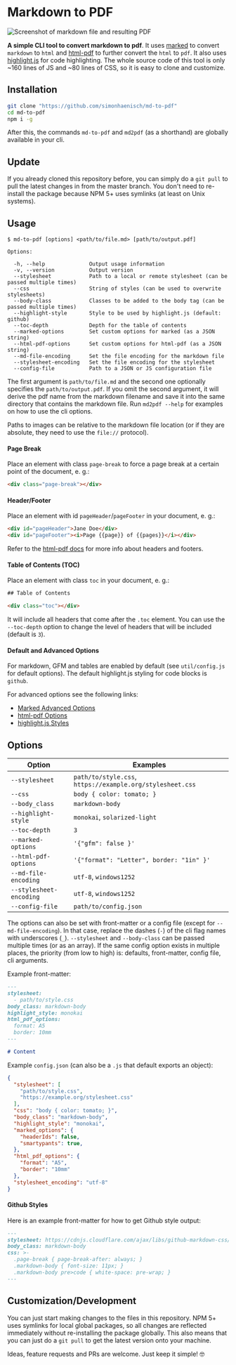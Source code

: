 # Markdown to PDF

![Screenshot of markdown file and resulting PDF](https://file-eivrbvqdij.now.sh)

**A simple CLI tool to convert markdown to pdf**. It uses [marked](https://www.npmjs.com/package/marked) to convert `markdown` to `html` and [html-pdf](https://www.npmjs.com/package/html-pdf) to further convert the `html` to `pdf`. It also uses [highlight.js](https://highlightjs.org) for code highlighting. The whole source code of this tool is only ~160 lines of JS and ~80 lines of CSS, so it is easy to clone and customize.

## Installation

```sh
git clone "https://github.com/simonhaenisch/md-to-pdf"
cd md-to-pdf
npm i -g
```

After this, the commands `md-to-pdf` and `md2pdf` (as a shorthand) are globally available in your cli.

## Update

If you already cloned this repository before, you can simply do a `git pull` to pull the latest changes in from the master branch. You don't need to re-install the package because NPM 5+ uses symlinks (at least on Unix systems).

## Usage

```
$ md-to-pdf [options] <path/to/file.md> [path/to/output.pdf]

Options:

  -h, --help              Output usage information
  -v, --version           Output version
  --stylesheet            Path to a local or remote stylesheet (can be passed multiple times)
  --css                   String of styles (can be used to overwrite stylesheets)
  --body-class            Classes to be added to the body tag (can be passed multiple times)
  --highlight-style       Style to be used by highlight.js (default: github)
  --toc-depth             Depth for the table of contents
  --marked-options        Set custom options for marked (as a JSON string)
  --html-pdf-options      Set custom options for html-pdf (as a JSON string)
  --md-file-encoding      Set the file encoding for the markdown file
  --stylesheet-encoding   Set the file encoding for the stylesheet
  --config-file           Path to a JSON or JS configuration file
```

The first argument is `path/to/file.md` and the second one optionally specifies the `path/to/output.pdf`. If you omit the second argument, it will derive the pdf name from the markdown filename and save it into the same directory that contains the markdown file. Run `md2pdf --help` for examples on how to use the cli options.

Paths to images can be relative to the markdown file location (or if they are absolute, they need to use the `file://` protocol).

#### Page Break

Place an element with class `page-break` to force a page break at a certain point of the document, e. g.:

```html
<div class="page-break"></div>
```

#### Header/Footer

Place an element with id `pageHeader`/`pageFooter` in your document, e. g.:

```html
<div id="pageHeader">Jane Doe</div>
<div id="pageFooter"><i>Page {{page}} of {{pages}}</i></div>
```

Refer to the [html-pdf docs](https://github.com/marcbachmann/node-html-pdf#footers-and-headers) for more info about headers and footers.

#### Table of Contents (TOC)

Place an element with class `toc` in your document, e. g.:

```html
## Table of Contents

<div class="toc"></div>
```

It will include all headers that come after the `.toc` element. You can use the `--toc-depth` option to change the level of headers that will be included (default is `3`).

#### Default and Advanced Options

For markdown, GFM and tables are enabled by default (see `util/config.js` for default options). The default highlight.js styling for code blocks is `github`.

For advanced options see the following links:

* [Marked Advanced Options](https://marked.js.org/#/USING_ADVANCED.md)
* [html-pdf Options](https://github.com/marcbachmann/node-html-pdf#options)
* [highlight.js Styles](https://github.com/isagalaev/highlight.js/tree/master/src/styles)

## Options

| Option | Examples |
| - | - |
| `--stylesheet` | `path/to/style.css`, `https://example.org/stylesheet.css` |
| `--css` | `body { color: tomato; }` |
| `--body_class` | `markdown-body` |
| `--highlight-style` | `monokai`, `solarized-light` |
| `--toc-depth` | `3` |
| `--marked-options` | `'{"gfm": false }'` |
| `--html-pdf-options` | `'{"format": "Letter", border: "1in" }'` |
| `--md-file-encoding` | `utf-8`, `windows1252` |
| `--stylesheet-encoding` | `utf-8`, `windows1252` |
| `--config-file` | `path/to/config.json` |

The options can also be set with front-matter or a config file (except for `--md-file-encoding`). In that case, replace the dashes (`-`) of the cli flag names with underscores (`_`). `--stylesheet` and `--body-class` can be passed multiple times (or as an array). If the same config option exists in multiple places, the priority (from low to high) is: defaults, front-matter, config file, cli arguments.

Example front-matter:

```markdown
---
stylesheet:
  - path/to/style.css
body_class: markdown-body
highlight_style: monokai
html_pdf_options:
  format: A5
  border: 10mm
---

# Content
```

Example `config.json` (can also be a `.js` that default exports an object):

```json
{
  "stylesheet": [
    "path/to/style.css",
    "https://example.org/stylesheet.css"
  ],
  "css": "body { color: tomato; }",
  "body_class": "markdown-body",
  "highlight_style": "monokai",
  "marked_options": {
    "headerIds": false,
    "smartypants": true,
  },
  "html_pdf_options": {
    "format": "A5",
    "border": "10mm"
  },
  "stylesheet_encoding": "utf-8"
}
```

#### Github Styles

Here is an example front-matter for how to get Github style output:

```markdown
---
stylesheet: https://cdnjs.cloudflare.com/ajax/libs/github-markdown-css/2.10.0/github-markdown.min.css
body_class: markdown-body
css: >-
  .page-break { page-break-after: always; }
  .markdown-body { font-size: 11px; }
  .markdown-body pre>code { white-space: pre-wrap; }
---
```

## Customization/Development

You can just start making changes to the files in this repository. NPM 5+ uses symlinks for local global packages, so all changes are reflected immediately without re-installing the package globally. This also means that you can just do a `git pull` to get the latest version onto your machine.

Ideas, feature requests and PRs are welcome. Just keep it simple! 🤓

